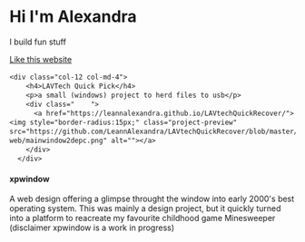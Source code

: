 <h1>Hi I'm Alexandra</h1>
<p>I build fun stuff</p>
<a href="https://leannalexandra.github.io/" target="_blank">Like this website</a></p>
   
    <div class="col-12 col-md-4">
        <h4>LAVTech Quick Pick</h4>
        <p>a small (windows) project to herd files to usb</p>
        <div class="    ">
          <a href="https://leannalexandra.github.io/LAVtechQuickRecover/"><img style="border-radius:15px;" class="project-preview" src="https://github.com/LeannAlexandra/LAVtechQuickRecover/blob/master/src-web/mainwindow2depc.png" alt=""></a>
        </div>
      </div>
  <div class="col-12 col-md-4">
    <h4>xpwindow</h4> <p>A web design offering a glimpse throught the window into early 2000's best operating system. This was mainly a design project, but it quickly turned into a platform to reacreate my favourite childhood game Minesweeper (disclaimer xpwindow is a work in progress)</p>
    <div class="">
      <a href="https://leannalexandra.github.io/xpwindow/" target="_blank"><img class="project-preview" src="https://leannalexandra.github.io/localtechgirl/xpwindow.png" alt=""></a>
    </div>
  </div>


        

</div>

<!---
LeannAlexandra/LeannAlexandra is a ✨ special ✨ repository because its `README.md` (this file) appears on your GitHub profile.
You can click the Preview link to take a look at your changes.
--->
